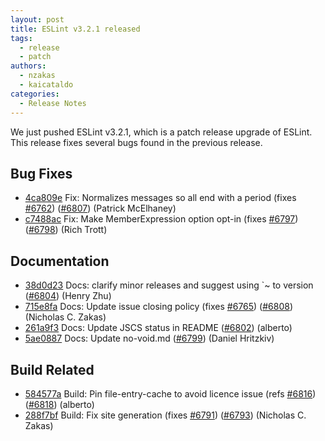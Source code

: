 ```yaml
---
layout: post
title: ESLint v3.2.1 released
tags:
  - release
  - patch
authors:
  - nzakas
  - kaicataldo
categories:
  - Release Notes
---
```


We just pushed ESLint v3.2.1, which is a patch release upgrade of ESLint. This release  fixes several bugs found in the previous release.










## Bug Fixes


* [4ca809e](https://github.com/eslint/eslint/commit/4ca809e) Fix: Normalizes messages so all end with a period (fixes [#6762](https://github.com/eslint/eslint/issues/6762)) ([#6807](https://github.com/eslint/eslint/issues/6807)) (Patrick McElhaney)
* [c7488ac](https://github.com/eslint/eslint/commit/c7488ac) Fix: Make MemberExpression option opt-in (fixes [#6797](https://github.com/eslint/eslint/issues/6797)) ([#6798](https://github.com/eslint/eslint/issues/6798)) (Rich Trott)




## Documentation


* [38d0d23](https://github.com/eslint/eslint/commit/38d0d23) Docs: clarify minor releases and suggest using `~ to version ([#6804](https://github.com/eslint/eslint/issues/6804)) (Henry Zhu)
* [715e8fa](https://github.com/eslint/eslint/commit/715e8fa) Docs: Update issue closing policy (fixes [#6765](https://github.com/eslint/eslint/issues/6765)) ([#6808](https://github.com/eslint/eslint/issues/6808)) (Nicholas C. Zakas)
* [261a9f3](https://github.com/eslint/eslint/commit/261a9f3) Docs: Update JSCS status in README ([#6802](https://github.com/eslint/eslint/issues/6802)) (alberto)
* [5ae0887](https://github.com/eslint/eslint/commit/5ae0887) Docs: Update no-void.md ([#6799](https://github.com/eslint/eslint/issues/6799)) (Daniel Hritzkiv)






## Build Related


* [584577a](https://github.com/eslint/eslint/commit/584577a) Build: Pin file-entry-cache to avoid licence issue (refs [#6816](https://github.com/eslint/eslint/issues/6816)) ([#6818](https://github.com/eslint/eslint/issues/6818)) (alberto)
* [288f7bf](https://github.com/eslint/eslint/commit/288f7bf) Build: Fix site generation (fixes [#6791](https://github.com/eslint/eslint/issues/6791)) ([#6793](https://github.com/eslint/eslint/issues/6793)) (Nicholas C. Zakas)
